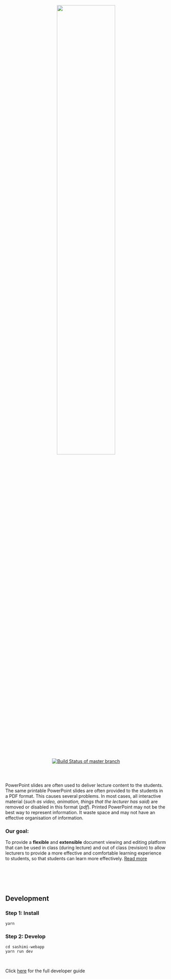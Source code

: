 <p align="center">
  <a href="https://sashimi-note.herokuapp.com">
    <img width="60%" src="https://rawgit.com/wiki/nus-mtp/lecture-note-2.0/media/Misc/sashimi-note-logo-github.svg">
  </a>
</p>

<p align="center">
  <a href="https://travis-ci.org/nus-mtp/sashimi-note">
    <img src="https://travis-ci.org/nus-mtp/sashimi-note.svg?branch=master" title="Build Status of master branch">
  </a>
</p>

<img height="30">

PowerPoint slides are often used to deliver lecture content to the students. The same printable PowerPoint slides are often provided to the students in a PDF format. This causes several problems. In most cases, all interactive material (*such as video, animation, things that the lecturer has said*) are removed or disabled in this format (*pdf*). Printed PowerPoint may not be the best way to represent information. It waste space and may not have an effective organisation of information.


### Our goal:
To provide a **flexible** and **extensible** document viewing and editing platform that can be used in class (during lecture) and out of class (revision) to allow lecturers to provide a more effective and comfortable learning experience to students, so that students can learn more effectively.
[Read more](https://github.com/nus-mtp/sashimi-note/wiki/1.-Introduction)

<img height="60">

## Development

### Step 1: Install
```
yarn
```

### Step 2: Develop
```
cd sashimi-webapp
yarn run dev
```

<br>

Click [here](https://github.com/nus-mtp/sashimi-note/wiki/5.-Developer-Guide) for the full developer guide
